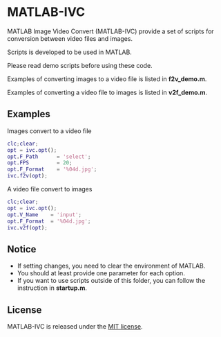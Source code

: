 # MATLAB-IVC
MATLAB Image Video Convert (MATLAB-IVC) provide
a set of scripts for conversion
between video files and images.

Scripts is developed to be used in MATLAB.

Please read demo scripts before using these code.

Examples of converting images to a video file
is listed in **f2v_demo.m**.

Examples of converting a video file to images
is listed in **v2f_demo.m**.

## Examples
Images convert to a video file

``` MATLAB
clc;clear;
opt = ivc.opt();
opt.F_Path      = 'select';
opt.FPS         = 20;
opt.F_Format    = '%04d.jpg';
ivc.f2v(opt);
```

A video file convert to images

``` MATLAB
clc;clear;
opt = ivc.opt();
opt.V_Name    = 'input';
opt.F_Format  = '%04d.jpg';
ivc.v2f(opt);
```

## Notice

+ If setting changes,
you need to clear the environment of MATLAB.
+ You should at least provide one parameter
for each option.
+ If you want to use scripts outside of this folder,
you can follow the instruction in **startup.m**.

## License

MATLAB-IVC is released under the [MIT license](https://github.com/Seraphli/MATLAB-IVC/blob/master/LICENSE).
